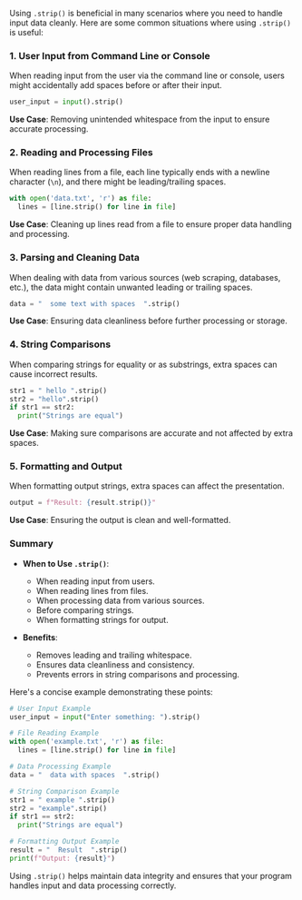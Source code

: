 Using `.strip()` is beneficial in many scenarios where you need to handle input data cleanly. Here are some common situations where using `.strip()` is useful:

### 1. **User Input from Command Line or Console**

When reading input from the user via the command line or console, users might accidentally add spaces before or after their input.

```python
user_input = input().strip()
```
**Use Case**: Removing unintended whitespace from the input to ensure accurate processing.

### 2. **Reading and Processing Files**

When reading lines from a file, each line typically ends with a newline character (`\n`), and there might be leading/trailing spaces.

```python
with open('data.txt', 'r') as file:
  lines = [line.strip() for line in file]
```
**Use Case**: Cleaning up lines read from a file to ensure proper data handling and processing.

### 3. **Parsing and Cleaning Data**

When dealing with data from various sources (web scraping, databases, etc.), the data might contain unwanted leading or trailing spaces.

```python
data = "  some text with spaces  ".strip()
```
**Use Case**: Ensuring data cleanliness before further processing or storage.

### 4. **String Comparisons**

When comparing strings for equality or as substrings, extra spaces can cause incorrect results.

```python
str1 = " hello ".strip()
str2 = "hello".strip()
if str1 == str2:
  print("Strings are equal")
```
**Use Case**: Making sure comparisons are accurate and not affected by extra spaces.

### 5. **Formatting and Output**

When formatting output strings, extra spaces can affect the presentation.

```python
output = f"Result: {result.strip()}"
```
**Use Case**: Ensuring the output is clean and well-formatted.

### Summary

- **When to Use `.strip()`**:
  - When reading input from users.
  - When reading lines from files.
  - When processing data from various sources.
  - Before comparing strings.
  - When formatting strings for output.

- **Benefits**:
  - Removes leading and trailing whitespace.
  - Ensures data cleanliness and consistency.
  - Prevents errors in string comparisons and processing.

Here's a concise example demonstrating these points:

```python
# User Input Example
user_input = input("Enter something: ").strip()

# File Reading Example
with open('example.txt', 'r') as file:
  lines = [line.strip() for line in file]

# Data Processing Example
data = "  data with spaces  ".strip()

# String Comparison Example
str1 = " example ".strip()
str2 = "example".strip()
if str1 == str2:
  print("Strings are equal")

# Formatting Output Example
result = "  Result  ".strip()
print(f"Output: {result}")
```

Using `.strip()` helps maintain data integrity and ensures that your program handles input and data processing correctly.
